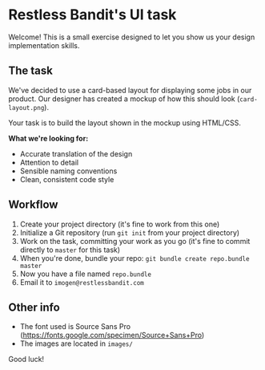 Restless Bandit's UI task
=========================

Welcome! This is a small exercise designed to let you show us your design implementation skills.

## The task

We've decided to use a card-based layout for displaying some jobs in our product. Our designer has created a mockup of how this should look (`card-layout.png`).

Your task is to build the layout shown in the mockup using HTML/CSS.

**What we're looking for:**

* Accurate translation of the design
* Attention to detail
* Sensible naming conventions
* Clean, consistent code style

## Workflow

1. Create your project directory (it's fine to work from this one)
2. Initialize a Git repository (run `git init` from your project directory)
3. Work on the task, committing your work as you go (it's fine to commit directly to `master` for this task)
4. When you're done, bundle your repo: `git bundle create repo.bundle master`
5. Now you have a file named `repo.bundle`
6. Email it to `imogen@restlessbandit.com`

## Other info

* The font used is Source Sans Pro (https://fonts.google.com/specimen/Source+Sans+Pro)
* The images are located in `images/`

Good luck!
